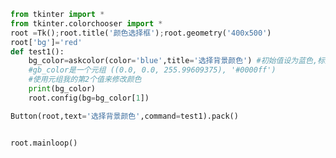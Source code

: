 
<BlogInfo id="806" title="25.颜色选择框" author="白日梦想猿" pv=0 read_times=0 pre_cost_time=0分20秒 category="GUI编程" tag_list="['GUI编程']" create_time="2020.06.29 12:34:23" update_time="2020.06.29 12:43:35" />

```python
from tkinter import *
from tkinter.colorchooser import *
root =Tk();root.title('颜色选择框');root.geometry('400x500')
root['bg']='red'
def test1():
    bg_color=askcolor(color='blue',title='选择背景颜色') #初始值设为蓝色,标题设为"选择背景颜色"
    #gb_color是一个元组 ((0.0, 0.0, 255.99609375), '#0000ff')
    #使用元组我的第2个值来修改颜色
    print(bg_color)
    root.config(bg=bg_color[1])

Button(root,text='选择背景颜色',command=test1).pack()


root.mainloop()
```
